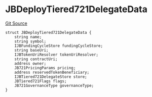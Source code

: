 # JBDeployTiered721DelegateData
[Git Source](https://github.com/jbx-protocol/juice-721-delegate/blob/24c33179caef17b169ec5b6eb95923f5da66bf32/contracts/structs/JBDeployTiered721DelegateData.sol)


```solidity
struct JBDeployTiered721DelegateData {
    string name;
    string symbol;
    IJBFundingCycleStore fundingCycleStore;
    string baseUri;
    IJBTokenUriResolver tokenUriResolver;
    string contractUri;
    address owner;
    JB721PricingParams pricing;
    address reservedTokenBeneficiary;
    IJBTiered721DelegateStore store;
    JBTiered721Flags flags;
    JB721GovernanceType governanceType;
}
```

